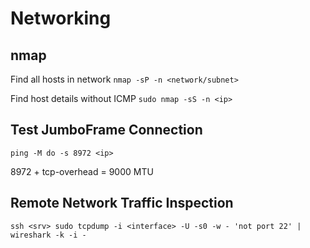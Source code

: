 # Networking

## nmap

Find all hosts in network
`nmap -sP -n <network/subnet>`

Find host details without ICMP
`sudo nmap -sS -n <ip>`

## Test JumboFrame Connection
`ping -M do -s 8972 <ip>`

8972 + tcp-overhead = 9000 MTU

## Remote Network Traffic Inspection
`ssh <srv> sudo tcpdump -i <interface> -U -s0 -w - 'not port 22' | wireshark -k -i -`
